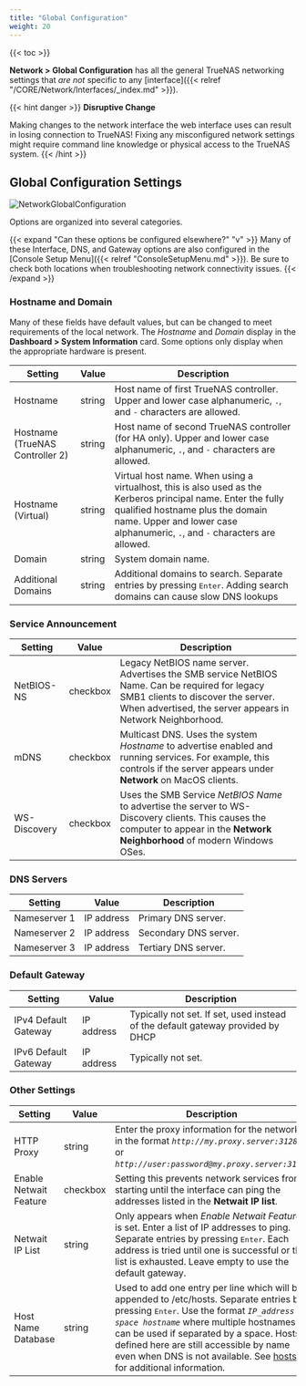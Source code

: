 ```yaml
---
title: "Global Configuration"
weight: 20
---
```


{{< toc >}}

**Network > Global Configuration** has all the general TrueNAS networking settings that *are not* specific to any [interface]({{< relref "/CORE/Network/Interfaces/_index.md" >}}).

{{< hint danger >}}
**Disruptive Change**

Making changes to the network interface the web interface uses can result in losing connection to TrueNAS!
Fixing any misconfigured network settings might require command line knowledge or physical access to the TrueNAS system.
{{< /hint >}}

## Global Configuration Settings

![NetworkGlobalConfiguration](/images/CORE/12.0/NetworkGlobalConfiguration.png "Global Configuration Options")

Options are organized into several categories.

{{< expand "Can these options be configured elsewhere?" "v" >}}
Many of these Interface, DNS, and Gateway options are also configured in the [Console Setup Menu]({{< relref "ConsoleSetupMenu.md" >}}).
Be sure to check both locations when troubleshooting network connectivity issues.
{{< /expand >}}

### Hostname and Domain

Many of these fields have default values, but can be changed to meet requirements of the local network.
The *Hostname* and *Domain* display in the **Dashboard > System Information** card.
Some options only display when the appropriate hardware is present.

| Setting | Value | Description |
|---------|-------|-------------|
| Hostname | string | Host name of first TrueNAS controller. Upper and lower case alphanumeric, `.`, and `-` characters are allowed. |
| Hostname (TrueNAS Controller 2) | string | Host name of second TrueNAS controller (for HA only). Upper and lower case alphanumeric, `.`, and `-` characters are allowed. |
| Hostname (Virtual) | string | Virtual host name. When using a virtualhost, this is also used as the Kerberos principal name. Enter the fully qualified hostname plus the domain name. Upper and lower case alphanumeric, `.`, and `-` characters are allowed. |
| Domain | string | System domain name. |
| Additional Domains | string | Additional domains to search. Separate entries by pressing <kbd>Enter</kbd>. Adding search domains can cause slow DNS lookups |

### Service Announcement

| Setting | Value | Description |
|---------|-------|-------------|
| NetBIOS-NS | checkbox | Legacy NetBIOS name server. Advertises the SMB service NetBIOS Name. Can be required for legacy SMB1 clients to discover the server. When advertised, the server appears in Network Neighborhood. |
| mDNS | checkbox | Multicast DNS. Uses the system *Hostname* to advertise enabled and running services. For example, this controls if the server appears under **Network** on MacOS clients.|
| WS-Discovery | checkbox | Uses the SMB Service *NetBIOS Name* to advertise the server to WS-Discovery clients. This causes the computer to appear in the **Network Neighborhood** of modern Windows OSes. |

### DNS Servers

| Setting | Value | Description |
|---------|-------|-------------|
| Nameserver 1 | IP address | Primary DNS server. |
| Nameserver 2 | IP address | Secondary DNS server. |
| Nameserver 3 | IP address | Tertiary DNS server. |

### Default Gateway

| Setting | Value | Description |
|---------|-------|-------------|
| IPv4 Default Gateway | IP address | Typically not set.  If set, used instead of the default gateway provided by DHCP |
| IPv6 Default Gateway | IP address | Typically not set. |

### Other Settings

| Setting | Value | Description |
|---------|-------|-------------|
| HTTP Proxy | string | Enter the proxy information for the network in the format *`http://my.proxy.server:3128`* or *`http://user:password@my.proxy.server:3128`*.
| Enable Netwait Feature | checkbox | Setting this prevents network services from starting until the interface can ping the addresses listed in the **Netwait IP list**. |
| Netwait IP List | string | Only appears when *Enable Netwait Feature* is set. Enter a list of IP addresses to ping. Separate entries by pressing <kbd>Enter</kbd>. Each address is tried until one is successful or the list is exhausted. Leave empty to use the default gateway.
| Host Name Database | string | Used to add one entry per line which will be appended to <file>/etc/hosts</file>. Separate entries by pressing <kbd>Enter</kbd>.  Use the format *`IP_address space hostname`* where multiple hostnames can be used if separated by a space. Hosts defined here are still accessible by name even when DNS is not available. See <a href="https://www.freebsd.org/cgi/man.cgi?query=hosts">hosts</a> for additional information. |
